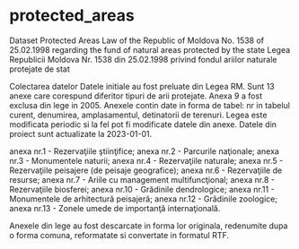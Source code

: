 # protected_areas
Dataset Protected Areas
Law of the Republic of Moldova No. 1538 of 25.02.1998 regarding the fund of natural areas protected by the state
Legea Republicii Moldova Nr. 1538 din  25.02.1998 privind fondul ariilor naturale protejate de stat



Colectarea datelor
Datele initiale au fost preluate din Legea RM. Sunt 13 anexe care corespund diferitor tipuri de arii protejate. Anexa 9 a fost exclusa din lege in 2005.
Anexele contin date in forma de tabel: nr in tabelul curent, denumirea, amplasamentul, detinatorii de terenuri.
Legea este modificata periodic si la fel pot fi modificate datele din anexe. Datele din proiect sunt actualizate la 2023-01-01.

anexa nr.1 - Rezervaţiile ştiinţifice;
anexa nr.2 - Parcurile naţionale;
anexa nr.3 - Monumentele naturii;
anexa nr.4 - Rezervaţiile naturale;
anexa nr.5 - Rezervaţiile peisajere (de peisaje geografice);
anexa nr.6 - Rezervaţiile de resurse;
anexa nr.7 - Ariile cu management multifuncţional;
anexa nr.8 - Rezervaţiile biosferei;
anexa nr.10 - Grădinile dendrologice;
anexa nr.11 - Monumentele de arhitectură peisajeră;
anexa nr.12 - Grădinile zoologice;
anexa nr.13 - Zonele umede de importanţă internaţională.

Anexele din lege au fost descarcate in forma lor originala, redenumite dupa o forma comuna, reformatate si convertate in formatul RTF.